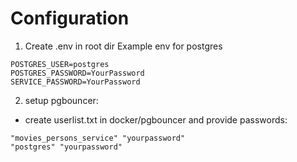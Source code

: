 # Configuration
1.  Create .env in root dir
Example env for postgres
```env
POSTGRES_USER=postgres
POSTGRES_PASSWORD=YourPassword
SERVICE_PASSWORD=YourPassword
```

2. setup pgbouncer:
* create userlist.txt in docker/pgbouncer and provide passwords: 
```
"movies_persons_service" "yourpassword"
"postgres" "yourpassword"
```